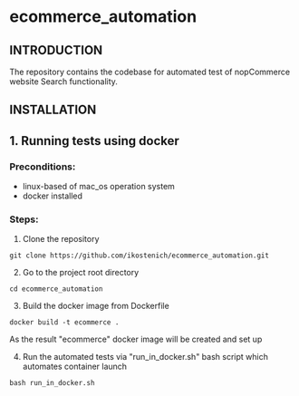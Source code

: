 # ecommerce_automation

INTRODUCTION
------------

The repository contains the codebase for automated test of nopCommerce website Search functionality.



INSTALLATION
------------
 
 ## 1. Running tests using docker
 
 ### Preconditions:
 * linux-based of mac_os operation system
 * docker installed
 
 ### Steps:
 1. Clone the repository
  ```linux
git clone https://github.com/ikostenich/ecommerce_automation.git
```
 2. Go to the project root directory
 
 ```linux
cd ecommerce_automation
```

3. Build the docker image from Dockerfile
 ```linux
docker build -t ecommerce .
```
As the result "ecommerce" docker image will be created and set up

4. Run the automated tests via "run_in_docker.sh" bash script which automates container launch
 ```linux
bash run_in_docker.sh
```
